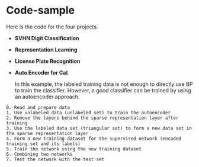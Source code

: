 # Code-sample

Here is the code for the four projects.

- **SVHN Digit Classification**

- **Representation Learning**

- **License Plate Recognition**

- **Auto Encoder for Cat**

  In this example, the labeled training data is not enough to directly use BP to train the classifier. However, a good classifier can be trained by using an autoencoder approach.

```
0. Read and prepare data
1. Use unlabeled data (unlabeled set) to train the autoencoder
2. Remove the layers behind the sparse representation layer after training
3. Use the labeled data set (triangular set) to form a new data set in the sparse representation layer
4. Form a new training dataset for the supervised network (encoded training set and its labels)
5. Train the network using the new training dataset
6. Combining two networks
7. Test the network with the test set
```

